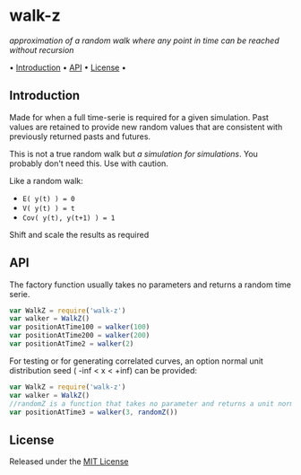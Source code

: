 <!-- markdownlint-disable MD004 MD007 MD010 MD041 MD022 MD024 MD032 MD036 -->
# walk-z

*approximation of a random walk where any point in time can be reached without recursion*

• [Introduction](#introduction) • [API](#usage) • [License](#license) •

## Introduction

Made for when a full time-serie is required for a given simulation.
Past values are retained to provide new random values that are consistent with previously returned pasts and futures.

This is not a true random walk but *a simulation for simulations*. You probably don't need this. Use with caution.

Like a random walk:

* `E( y(t) ) = 0`
* `V( y(t) ) = t`
* `Cov( y(t), y(t+1) ) = 1`

Shift and scale the results as required

## API

The factory function usually takes no parameters and returns a random time serie.

```javascript
var WalkZ = require('walk-z')
var walker = WalkZ()
var positionAtTime100 = walker(100)
var positionAtTime200 = walker(200)
var positionAtTime2 = walker(2)
```

For testing or for generating correlated curves, an option normal unit distribution seed ( -inf < x < +inf) can be provided:

```javascript
var WalkZ = require('walk-z')
var walker = WalkZ()
//randomZ is a function that takes no parameter and returns a unit normal distribution
var positionAtTime3 = walker(3, randomZ())
```

## License

Released under the [MIT License](http://www.opensource.org/licenses/MIT)
